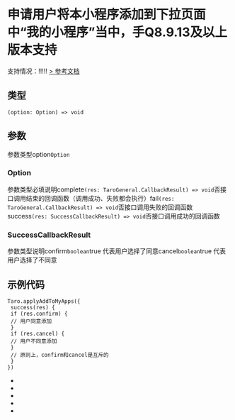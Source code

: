# 申请用户将本小程序添加到下拉页面中“我的小程序”当中，手Q8.9.13及以上版本支持
支持情况：!!!!!
[> 参考文档
](https://q.qq.com/wiki/develop/miniprogram/API/open_port/port_addToMyApps.html#qq-applyaddtomyapps)
## 类型[​](applyAddToMyApps.html#类型)
```tsx
(option: Option) => void
```

## 参数[​](applyAddToMyApps.html#参数)
参数类型option`Option`
### Option[​](applyAddToMyApps.html#option)
参数类型必填说明complete`(res: TaroGeneral.CallbackResult) => void`否接口调用结束的回调函数（调用成功、失败都会执行）fail`(res: TaroGeneral.CallbackResult) => void`否接口调用失败的回调函数success`(res: SuccessCallbackResult) => void`否接口调用成功的回调函数
### SuccessCallbackResult[​](applyAddToMyApps.html#successcallbackresult)
参数类型说明confirm`boolean`true 代表用户选择了同意cancel`boolean`true 代表用户选择了不同意
## 示例代码[​](applyAddToMyApps.html#示例代码)
```tsx
Taro.applyAddToMyApps({
 success(res) {
 if (res.confirm) {
 // 用户同意添加
 }
 if (res.cancel) {
 // 用户不同意添加
 }
 // 原则上，confirm和cancel是互斥的
 }
})
```

- 
- 

- 
- 

-
